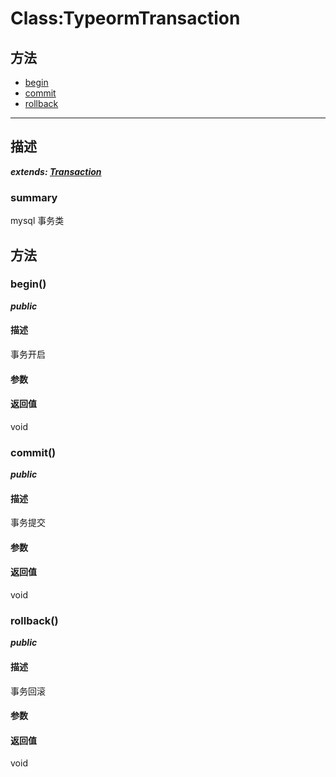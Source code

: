 # Class:TypeormTransaction   
## 方法
+ [begin](#METHOD_begin)
+ [commit](#METHOD_commit)
+ [rollback](#METHOD_rollback)
---   
## 描述
   
***extends: [Transaction](#/webroute/api/Transaction)***   
### summary   
mysql 事务类  
   
## 方法   
### <a id="METHOD_begin">begin()</a>   
***public***   
#### 描述   
事务开启   
#### 参数   
#### 返回值   
void   
### <a id="METHOD_commit">commit()</a>   
***public***   
#### 描述   
事务提交   
#### 参数   
#### 返回值   
void   
### <a id="METHOD_rollback">rollback()</a>   
***public***   
#### 描述   
事务回滚   
#### 参数   
#### 返回值   
void   
